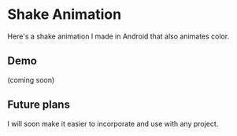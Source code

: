 # Shake Animation

Here's a shake animation I made in Android that also animates color.

## Demo

(coming soon)

## Future plans

I will soon make it easier to incorporate and use with any project.
